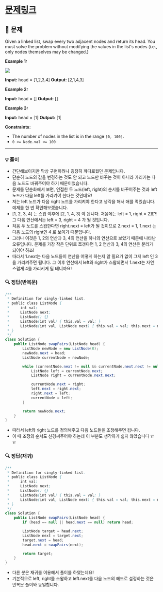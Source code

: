 # [문제링크](https://leetcode.com/problems/swap-nodes-in-pairs/)

## 📝 문제

Given a linked list, swap every two adjacent nodes and return its head. You must solve the problem without modifying the values in the list's nodes (i.e., only nodes themselves may be changed.)

**Example 1:**

![](https://assets.leetcode.com/uploads/2020/10/03/swap_ex1.jpg)

**Input:** head = [1,2,3,4]
**Output:** [2,1,4,3]

**Example 2:**

**Input:** head = []
**Output:** []

**Example 3:**

**Input:** head = [1]
**Output:** [1]

**Constraints:**

- The number of nodes in the list is in the range `[0, 100]`.
- `0 <= Node.val <= 100`

---

### 💡 풀이

- 간단해보이지만 막상 구현하려니 굉장히 까다로웠던 문제입니다.
- 단순히 노드의 값을 변경하는 것도 안 되고 노드만 바꾸는 것이 아니라 가리키는 다음 노드도 바꿔주어야 하기 때문이었습니다.
- 문제를 단순화해서 보면, 인접한 두 노드(left, right)의 순서를 바꾸어주는 것과 left 노드가 다음 left를 가리켜야 한다는 것인데요!
- 저는 left 노드가 다음 right 노드를 가리켜야 한다고 생각을 해서 애를 먹었습니다. 예제를 한 번 확인해보겠습니다.
- \[1, 2, 3, 4\] 는 스왑 이후에 \[2, 1, 4, 3\] 이 됩니다. 처음에는 left = 1, right = 2죠?! 그 다음 연산에서는 left = 3, right = 4 가 될 것입니다.
- 처음 두 노드를 스왑한다면 right.next = left가 될 것이므로 2.next = 1, 1.next 는 다음 노드의 right인 4 로 보이기 때문입니다.
- 그러나 이것은 1, 2의 연산과 3, 4의 연산을 하나의 연산으로 보았기 때문에 나타난 오류입니다. 문제를 가장 작은 단위로 쪼갠다면 1, 2 연산과 3, 4의 연산은 분리가 되어야 하죠!
- 따라서 1.next는 다음 노드들이 연산을 어떻게 하는지 알 필요가 없이 그저 left 인 3을 가리켜주면 됩니다. 그 이후 연산에서 left와 right가 스왑되면서 1.next는 자연스럽게 4를 가리키게 될 테니까요!


### 🔍 정답(반복문)

```java
/**
 * Definition for singly-linked list.
 * public class ListNode {
 *     int val;
 *     ListNode next;
 *     ListNode() {}
 *     ListNode(int val) { this.val = val; }
 *     ListNode(int val, ListNode next) { this.val = val; this.next = next; }
 * }
 */
class Solution {
    public ListNode swapPairs(ListNode head) {
        ListNode newNode = new ListNode(0);
        newNode.next = head;
        ListNode currentNode = newNode;

        while (currentNode.next != null && currentNode.next.next != null) {
            ListNode left = currentNode.next;
            ListNode right = currentNode.next.next;

            currentNode.next = right;
            left.next = right.next;
            right.next = left;
            currentNode = left;
        }

        return newNode.next;
    }
}
```

- 따라서 left와 right 노드를 정의해주고 다음 노드들을 조정해주면 됩니다.
- 이 때 조정의 순서도 신경써주어야 하는데 이 부분도 생각하기 쉽지 않았습니다 ㅠㅠ


### 🔍 정답(재귀)

```java
/**
 * Definition for singly-linked list.
 * public class ListNode {
 *     int val;
 *     ListNode next;
 *     ListNode() {}
 *     ListNode(int val) { this.val = val; }
 *     ListNode(int val, ListNode next) { this.val = val; this.next = next; }
 * }
 */
class Solution {
    public ListNode swapPairs(ListNode head) {
        if (head == null || head.next == null) return head;

        ListNode target = head.next;
        ListNode next = target.next;
        target.next = head;
        head.next = swapPairs(next);

        return target;
    }
}
```

- 다른 분은 재귀를 이용해서 풀이를 하였는데요!
- 기본적으로 left, right를 스왑하고 left.next를 다음 노드의 헤드로 설정하는 것은 반복문 풀이와 동일합니다.